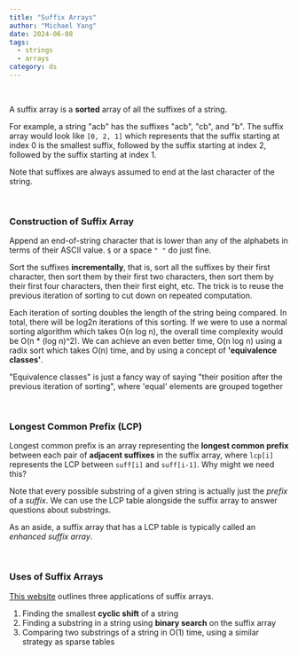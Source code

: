 ```yaml
---
title: "Suffix Arrays"
author: "Michael Yang"
date: 2024-06-08
tags:
  - strings
  - arrays
category: ds
---
```


<br>

A suffix array is a **sorted** array of all the suffixes of a string.

For example, a string "acb" has the suffixes "acb", "cb", and "b". The suffix array would look like `[0, 2, 1]` which represents that the suffix starting at index 0 is the smallest suffix, followed by the suffix starting at index 2, followed by the suffix starting at index 1.

Note that suffixes are always assumed to end at the last character of the string.

<br>

### Construction of Suffix Array

Append an end-of-string character that is lower than any of the alphabets in terms of their ASCII value. `$` or a space `" "` do just fine.

Sort the suffixes **incrementally**, that is, sort all the suffixes by their first character, then sort them by their first two characters, then sort them by their first four characters, then their first eight, etc. The trick is to reuse the previous iteration of sorting to cut down on repeated computation.

Each iteration of sorting doubles the length of the string being compared. In total, there will be log2n iterations of this sorting. If we were to use a normal sorting algorithm which takes O(n log n), the overall time complexity would be O(n \* (log n)^2). We can achieve an even better time, O(n log n) using a radix sort which takes O(n) time, and by using a concept of **'equivalence classes'**.

"Equivalence classes" is just a fancy way of saying "their position after the previous iteration of sorting", where 'equal' elements are grouped together

<br>

### Longest Common Prefix (LCP)

Longest common prefix is an array representing the **longest common prefix** between each pair of **adjacent suffixes** in the suffix array, where `lcp[i]` represents the LCP between `suff[i]` and `suff[i-1]`. Why might we need this?

Note that every possible substring of a given string is actually just the _prefix_ of a _suffix_. We can use the LCP table alongside the suffix array to answer questions about substrings.

As an aside, a suffix array that has a LCP table is typically called an _enhanced suffix array_.

<br>

### Uses of Suffix Arrays

[This website](https://cp-algorithms.com/string/suffix-array.html) outlines three applications of suffix arrays.

1. Finding the smallest **cyclic shift** of a string
2. Finding a substring in a string using **binary search** on the suffix array
3. Comparing two substrings of a string in O(1) time, using a similar strategy as sparse tables

